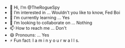 - 👋 Hi, I’m @TheRogueSpy
- 👀 I’m interested in ... Wouldn't you like to know, Fed Boi
- 🌱 I’m currently learning ... Yes
- 💞️ I’m looking to collaborate on ... Nothing
- 📫 How to reach me ... Don't
- 😄 Pronouns: ... Yes
- ⚡ Fun fact: I   a m   i n   y o u r   w a l l s.

<!---
TheRogueSpy/TheRogueSpy is a ✨ special ✨ repository because its `README.md` (this file) appears on your GitHub profile.
You can click the Preview link to take a look at your changes.
--->
